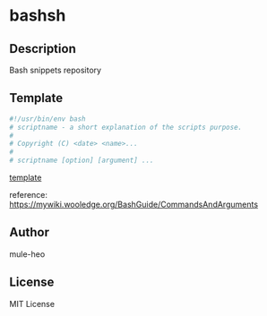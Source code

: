 # bashsh

## Description

Bash snippets repository

## Template

```sh
#!/usr/bin/env bash
# scriptname - a short explanation of the scripts purpose.
#
# Copyright (C) <date> <name>...
#
# scriptname [option] [argument] ...
```

[template](./template/template)

reference: https://mywiki.wooledge.org/BashGuide/CommandsAndArguments

## Author

mule-heo

## License

MIT License
